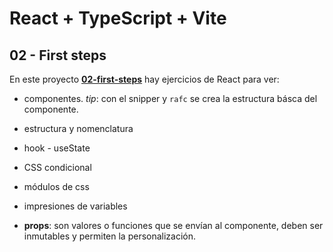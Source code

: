 # React + TypeScript + Vite

## 02 - First steps

En este proyecto [**02-first-steps**](https://github.com/eugenia1984/react-y-react-pro/blob/main/02-first-steps) hay ejercicios de React para ver:

- componentes. *tip*: con el snipper y `rafc` se crea la estructura básca del componente.

- estructura y nomenclatura

- hook - useState

- CSS condicional

- módulos de css

- impresiones de variables

- **props**: son valores o funciones que se envían al componente, deben ser inmutables y permiten la personalización.